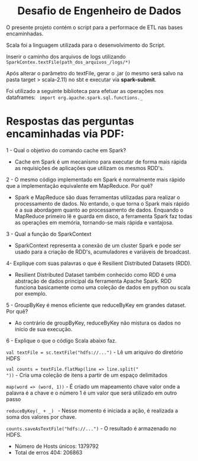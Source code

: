 <h1><center>Desafio de Engenheiro de Dados</h1></center>

O presente projeto contém o script para a performace de ETL nas bases encaminhadas.

Scala foi a linguagem utilizada para o desenvolvimento do Script.

Inserir o caminho dos arquivos de logs utilizando <code>SparkContex.textFile(path_dos_arquivos_/logs/*)</code>

Após alterar o parâmetro do textFile, gerar o .jar (o mesmo será salvo na pasta target > scala-2.11) no sbt e executar via <b>spark-submit</b>.

Foi utilizado a seguinte biblioteca para efetuar as operações nos dataframes:
<code> import org.apache.spark.sql.functions._ </code>

<h1>Respostas das perguntas encaminhadas via PDF:</h1>

1 - Qual o objetivo do comando cache em Spark?
- Cache em Spark é um mecanismo para executar de forma mais rápida as requisições de aplicações que utilizam os mesmos RDD's.

2 - O mesmo código implementado em Spark é normalmente mais rápido que a implementação equivalente em
MapReduce. Por quê?
- Spark e MapReduce são duas ferramentas utilizadas para realizar o processamento de dados. No entando, o que torna o Spark mais rápido é a sua abordagem quanto ao processamento de dados. Enquando o MapReduce primeiro lê e guarda em disco, a ferramenta Spark faz todas as operações em memória, tornando-se mais rápida e vantajosa.

3 - Qual a função do SparkContext 
- SparkContext representa a conexão de um cluster Spark e pode ser usado para a criação de RDD's, acumuladores e variáveis de broadcast.

4- Explique com suas palavras o que é Resilient Distributed Datasets (RDD).
- Resilient Distributed Dataset também conhecido como RDD é uma abstração de dados principal da ferramenta Apache Spark. RDD funciona basicamente como uma coleção de dados em python ou scala por exemplo.

5 - GroupByKey é menos eficiente que reduceByKey em grandes dataset. Por quê?
- Ao contrário de groupByKey, reduceByKey não mistura os dados no início de sua execução. 

6 - Explique o que o código Scala abaixo faz.

<code>val textFile = sc.textFile("hdfs://...")</code> - Lê um ariquivo do diretório HDFS

<code>val counts = textFile.flatMap(line => line.split(" "))</code> - Cria uma coleção de itens a partir de um espaço delimitados

<code>map(word => (word, 1))</code> - É criado um mapeamento chave valor onde a palavra é a chave e o número 1 é um valor que será utilizado em outro passo

<code>reduceByKey(_ + _) </code> - Nesse momento é iniciada a ação, é realizada a soma dos valores por chave. 

<code>counts.saveAsTextFile("hdfs://...")</code> - O resultado é armazenado no HDFS.

- Número de Hosts únicos: 1379792
- Total de erros 404: 206863


